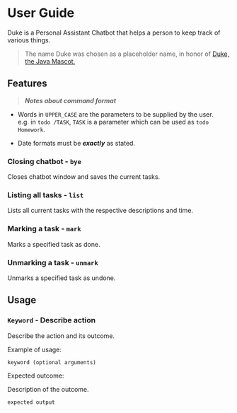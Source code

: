 # User Guide
Duke is a Personal Assistant Chatbot that helps a person to keep track of various things.
>The name Duke was chosen as a placeholder name, in honor of [Duke, the Java Mascot.](https://www.oracle.com/java/duke/)

## Features 


>***Notes about command format***
* Words in `UPPER_CASE` are the parameters to be supplied by the user.<br>
  e.g. in `todo /TASK`, `TASK` is a parameter which can be used as `todo Homework`.
  
* Date formats must be ***exactly*** as stated.


### Closing chatbot - `bye`

Closes chatbot window and saves the current tasks.

### Listing all tasks - `list`

Lists all current tasks with the respective descriptions and time.

### Marking a task - `mark`

Marks a specified task as done.

### Unmarking a task - `unmark`

Unmarks a specified task as undone.

## Usage

### `Keyword` - Describe action

Describe the action and its outcome.

Example of usage: 

`keyword (optional arguments)`

Expected outcome:

Description of the outcome.

```
expected output
```

